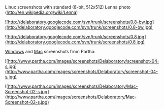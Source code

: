 Linux screenshots with standard (8-bit, 512x512) Lenna photo (http://en.wikipedia.org/wiki/Lenna)

![http://delaboratory.googlecode.com/svn/trunk/screenshots/0.8-bw.jpg](http://delaboratory.googlecode.com/svn/trunk/screenshots/0.8-bw.jpg)

![http://delaboratory.googlecode.com/svn/trunk/screenshots/0.8.jpg](http://delaboratory.googlecode.com/svn/trunk/screenshots/0.8.jpg)

[Windows](Windows.md) and [Mac](Mac.md) screenshots from Partha:

![http://www.partha.com/images/screenshots/Delaboratory/screenshot-04-s.jpg](http://www.partha.com/images/screenshots/Delaboratory/screenshot-04-s.jpg)

![http://www.partha.com/images/screenshots/Delaboratory/Mac-Screenshot-02-s.jpg](http://www.partha.com/images/screenshots/Delaboratory/Mac-Screenshot-02-s.jpg)